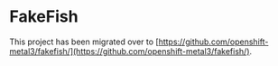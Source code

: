# FakeFish

This project has been migrated over to [https://github.com/openshift-metal3/fakefish/](https://github.com/openshift-metal3/fakefish/).

